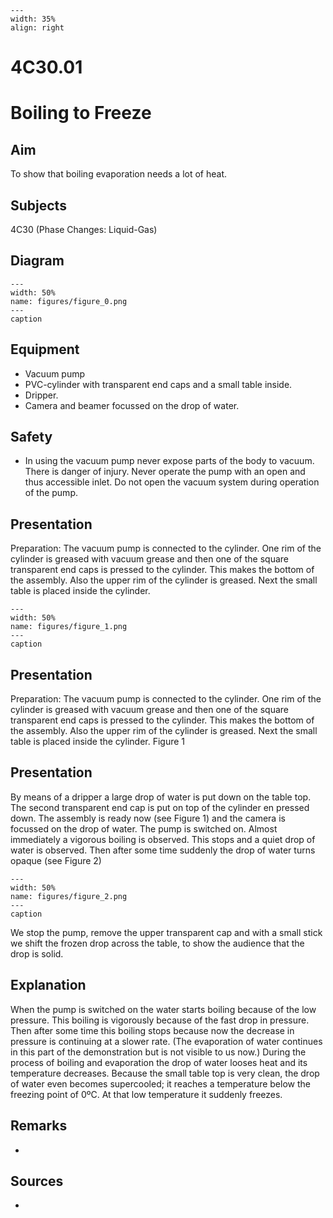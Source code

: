 
```{figure} /figures/busy.png
---
width: 35%
align: right
```
# 4C30.01 
  # Boiling to Freeze 
    
  
## Aim   
 To show that boiling evaporation needs a lot of heat.   
  
## Subjects   
 4C30 (Phase Changes: Liquid-Gas)   
  
## Diagram   
    
```{figure} figures/figure_0.png  
---  
width: 50%  
name: figures/figure_0.png  
---  
caption  
``` 
    
  
## Equipment   
 
 *  Vacuum pump 
 *  PVC-cylinder with transparent end caps and a small table inside. 
 *  Dripper. 
 *  Camera and beamer focussed on the drop of water.   
  
## Safety   
 
 *  In using the vacuum pump never expose parts of the body to vacuum. There is danger of injury. Never operate the pump with an open and thus accessible inlet. Do not open the vacuum system during operation of the pump.
      
  
## Presentation   
 Preparation: The vacuum pump is connected to the cylinder. One rim of the cylinder is greased with vacuum grease and then one of the square transparent end caps is pressed to the cylinder. This makes the bottom of the assembly. Also the upper rim of the cylinder is greased. Next the small table is placed inside the cylinder.   
```{figure} figures/figure_1.png  
---  
width: 50%  
name: figures/figure_1.png  
---  
caption  
``` 
     
  
## Presentation   
 Preparation: The vacuum pump is connected to the cylinder. One rim of the cylinder is greased with vacuum grease and then one of the square transparent end caps is pressed to the cylinder. This makes the bottom of the assembly. Also the upper rim of the cylinder is greased. Next the small table is placed inside the cylinder.  Figure 1   
  
## Presentation   
 By means of a dripper a large drop of water is put down on the table top. The second transparent end cap is put on top of the cylinder en pressed down. The assembly is ready now (see Figure 1) and the camera is focussed on the drop of water. The pump is switched on. Almost immediately a vigorous boiling is observed. This stops and a quiet drop of water is observed. Then after some time suddenly the drop of water turns opaque (see Figure 2)   
```{figure} figures/figure_2.png  
---  
width: 50%  
name: figures/figure_2.png  
---  
caption  
``` 
 We stop the pump, remove the upper transparent cap and with a small stick we shift the frozen drop across the table, to show the audience that the drop is solid.     
  
## Explanation   
 When the pump is switched on the water starts boiling because of the low pressure. This boiling is vigorously because of the fast drop in pressure. Then after some time this boiling stops because now the decrease in pressure is continuing at a slower rate. (The evaporation of water continues in this part of the demonstration but is not visible to us now.) During the process of boiling and evaporation the drop of water looses heat and its temperature decreases. Because the small table top is very clean, the drop of water even becomes supercooled; it reaches a temperature below the freezing point of 0ºC. At that low temperature it suddenly freezes.   
  
## Remarks   
 
 * 
    
  
## Sources   
 
 * 
   
